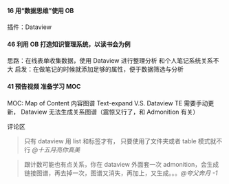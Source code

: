 #### 16 用“数据思维”使用 OB

插件：Dataview

#### 46 利用 OB 打造知识管理系统，以读书会为例

思路：在线表单收集数据，使用 Dataview 进行整理分析
和个人笔记系统关系不大
启发：在做笔记的时候就添加足够的属性，便于数据筛选与分析

#### 41 预告视频 准备学习 MOC

MOC: Map of Content 内容图谱
Text-expand V.S. Dataview
TE 需要手动更新，
Dataview 无法生成关系图谱（震惊又行了，和 Admonition 有关）

评论区
> 只有 dataview 用 list 和标签才有， 只要使用了文件夹或者 table 模式就不行 *@十五月亮你真美*

> 跟计数可能也有点关系，你在 dataview 外面套一次 admonition，会生成链接图谱，再去掉一次，图谱又消失，再加上，又生成。。。*@夸父奔月 -1*